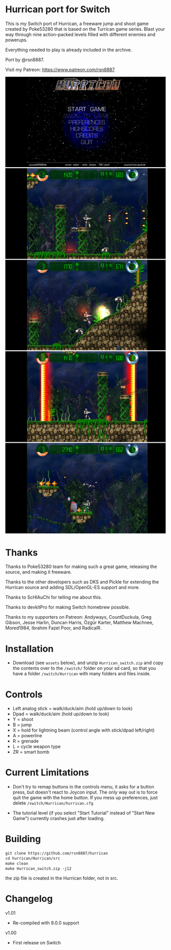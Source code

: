 # Hurrican port for Switch

This is my Switch port of Hurrican, a freeware jump and shoot game created by Poke53280 that is based on the Turrican game series. Blast your way through nine action-packed levels filled with different enemies and powerups.

Everything needed to play is already included in the archive.

Port by @rsn8887.

Visit my Patreon:
https://www.patreon.com/rsn8887

![](/Hurrican/switchdata/screenshots/Hurrican_Switch_1.jpg)
![](/Hurrican/switchdata/screenshots/Hurrican_Switch_2.jpg)
![](/Hurrican/switchdata/screenshots/Hurrican_Switch_3.jpg)
![](/Hurrican/switchdata/screenshots/Hurrican_Switch_4.jpg)
![](/Hurrican/switchdata/screenshots/Hurrican_Switch_5.jpg)

# Thanks

Thanks to Poke53280 team for making such a great game, releasing the source, and making it freeware. 

Thanks to the other developers such as DKS and Pickle for extending the Hurrican source and adding SDL/OpenGL-ES support and more.

Thanks to ScHlAuChi for telling me about this.

Thanks to devkitPro for making Switch homebrew possible.

Thanks to my supporters on Patreon: Andyways, CountDuckula, Greg Gibson, Jesse Harlin, Duncan Harris, Özgür Karter, Matthew Machnee, Mored1984, Ibrahim Fazel Poor, and RadicalR.

# Installation

- Download (see `assets` below), and unzip `Hurrican_switch.zip` and copy the contents over to the `/switch/` folder on your sd card, so that you have a folder `/switch/Hurrican` with many folders and files inside.

# Controls

 - Left analog stick = walk/duck/aim (hold up/down to look)
 - Dpad = walk/duck/aim (hold up/down to look)
 - Y = shoot
 - B = jump
 - X = hold for lightning beam (control angle with stick/dpad left/right)
 - A = powerline
 - R = grenade
 - L = cycle weapon type 
 - ZR = smart bomb

# Current Limitations

 - Don't try to remap buttons in the controls menu, it asks for a button press, but doesn't react to Joycon input. The only way out is to force quit the game with the home button. If you mess up preferences, just delete `/switch/Hurrican/hurrican.cfg`

 - The tutorial level (if you select "Start Tutorial" instead of "Start New Game") currently crashes just after loading.

# Building

```
git clone https://github.com/rsn8887/hurrican
cd hurrican/Hurrican/src
make clean
make Hurrican_switch.zip -j12
```
the zip file is created in the Hurrican folder, not in src.

# Changelog
v1.01

- Re-compiled with 9.0.0 support

v1.00

- First release on Switch